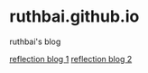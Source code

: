 # ruthbai.github.io
ruthbai's blog

<a href="https://ruthbai.github.io/blog/c1-reflection-blog.html">reflection blog 1</a>
<a href="https://ruthbai.github.io/blog/c1-time-and-habits-blog.html">reflection blog 2</a>